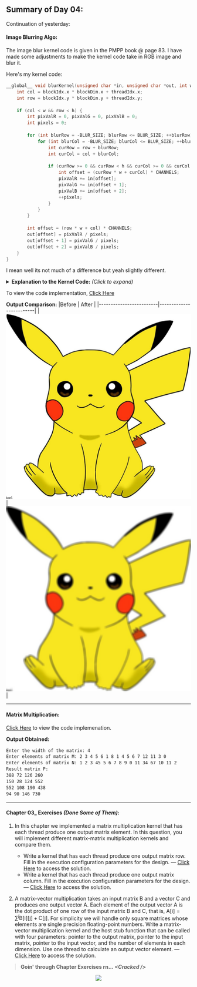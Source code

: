 ## Summary of Day 04:

Continuation of yesterday: 

#### Image Blurring Algo:

The image blur kernel code is given in the PMPP book @ page 83. I have made some adjustments to make the kernel code take in RGB image and blur it. 

Here's my kernel code:

```cpp
__global__ void blurKernel(unsigned char *in, unsigned char *out, int w, int h) {
    int col = blockIdx.x * blockDim.x + threadIdx.x;
    int row = blockIdx.y * blockDim.y + threadIdx.y;

    if (col < w && row < h) {
        int pixValR = 0, pixValG = 0, pixValB = 0;
        int pixels = 0;

        for (int blurRow = -BLUR_SIZE; blurRow <= BLUR_SIZE; ++blurRow) {
            for (int blurCol = -BLUR_SIZE; blurCol <= BLUR_SIZE; ++blurCol) {
                int curRow = row + blurRow;
                int curCol = col + blurCol;

                if (curRow >= 0 && curRow < h && curCol >= 0 && curCol < w) {
                    int offset = (curRow * w + curCol) * CHANNELS;
                    pixValR += in[offset];
                    pixValG += in[offset + 1];
                    pixValB += in[offset + 2];
                    ++pixels;
                }
            }
        }

        int offset = (row * w + col) * CHANNELS;
        out[offset] = pixValR / pixels;
        out[offset + 1] = pixValG / pixels;
        out[offset + 2] = pixValB / pixels;
    }
}
```
I mean well its not much of a difference but yeah slightly different. 

<details>
    <summary><b>Explanation to the Kernel Code:</b> <i>(Click to expand)</i></summary>
    <ul>
        <li>So, first understanding the function parameters:</li><br>
        <table>
            <tr><th>Parameters</th><th>Description</th></tr>
            <tr><td><code>unsigned char *in</code></td><td>Input image data stored in GPU memory (device memory)— 1D Array*.</td></tr>
            <tr><td><code>unsigned char *out</code></td><td>Output image data stored in GPU memory.— 1D Array*</td></tr>
            <tr><td><code>int w</code></td><td>Width of the image (in pixels).</td></tr>
            <tr><td><code>int h</code></td><td>Height of the image (in pixels).</td></tr>
        </table>
        <li>We are performing box blur where each pixel is replaced with the average color of neighboring pixels within a specified <b>blur radius.</b></li>
        <li>Then there comes <b>thread indexing</b> and <b>position calculation.</b> where <code>col</code> and <code>row</code> find the *x_position and *y_position respectively.
        <li>Next, checking if the thread is within the Image</li>
        <li>Then assigning the default values to the each Red, Green and Blue pixels to <code>0</code>.</li>
        <li><code>pixels</code> keep track of how many pixels contribute to the calculation.
        <li>
            <pre><code>for (int blurRow = -BLUR_SIZE; blurRow <= BLUR_SIZE; ++blurRow) {
    for (int blurCol = -BLUR_SIZE; blurCol <= BLUR_SIZE; ++blurCol) {</code></pre>
        These two nested loops iterate over <code>(2 × BLUR_SIZE + 1) × (2 × BLUR_SIZE + 1)</code> neighborhood.
        </li>
        <li>Well, the BLUR_SIZE is set to <code>8</code>. So, the kernel checks a <code>17 × 17</code> grid around the pixel.</li>
        <li><pre><code>int curRow = row + blurRow;
int curCol = col + blurCol;
if (curRow >= 0 && curRow < h && curCol >= 0 && curCol < w) {</code></pre>
        This code segment is there for <b>handling the edge cases</b> where <code>curRow</code> and <code>curCol</code> represent the neighboring pixel coordinates. This boundary check ensures we do not access the pixels outside the image.
        </li>
        <li>And, then we accumulate RGB values where <code>offest = (row * w + col) * CHANNELS</code> finds the pixel location in the 1D array</li>
        <li>The values are accumulated for averaging</li>

</ul> 
</details>

To view the code implementation, [Click Here](./image_blur.cu)

**Output Comparison:**
|Before                   |  After                  |
|-------------------------|-------------------------|
|![Input image](./pika.jpg) |  ![Output Image](./blurred_output.png)|

---
#### Matrix Multiplication:

[Click Here](./matmul.cu) to view the code implemenation. 

**Output Obtained:**
```bash
Enter the width of the matrix: 4 
Enter elements of matrix M: 2 3 4 5 6 1 8 1 4 5 6 7 12 11 3 0
Enter elements of matrix N: 1 2 3 45 5 6 7 8 9 0 11 34 67 10 11 2
Result matrix P: 
388 72 126 260 
150 28 124 552 
552 108 190 438 
94 90 146 730 
```

---
#### Chapter 03_ Exercises _(Done Some of Them)_:
 1. In this chapter we implemented a matrix multiplication kernel that has each thread produce one output matrix element. In this question, you will implement different matrix-matrix multiplication kernels and compare them.
    - Write a kernel that has each thread produce one output matrix row. Fill in the execution configuration parameters for the design. — [Click Here](./Exercise_01_soln_a.cu) to access the solution.
    -  Write a kernel that has each thread produce one output matrix column. Fill in the execution configuration parameters for the design. — [Click Here](./Exercise_01_soln_b.cu) to access the solution.

2.  A matrix-vector multiplication takes an input matrix $\text{B}$ and a vector $\text{C}$ and produces one output vector $\text{A}$. Each element of the output vector $\text{A}$ is the dot product of one row of the input matrix $\text{B}$ and $\text{C}$, that is, $\text{A[i]} = \sum^j \text{B[i][j]} + \text{C[j]}$. For simplicity we will handle only square matrices whose elements are single precision floating-point numbers. Write a matrix-vector multiplication kernel and the host stub function that can be called with four parameters: pointer to the output matrix, pointer to the input matrix, pointer to the input vector, and the number of elements in each dimension. Use one thread to calculate an output vector element. — [Click Here](./Exercise_02_soln.cu) to access the solution.

> **Goin' through Chapter Exercises rn... *<Cracked \/>***
<div align= "center">
<img src= "https://shorturl.at/BBjRD" width = "200px" />
</div>